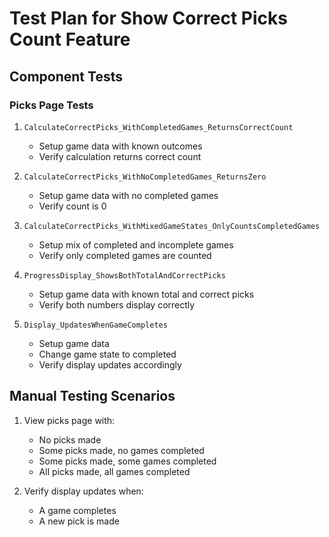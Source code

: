 # Test Plan for Show Correct Picks Count Feature

## Component Tests

### Picks Page Tests
1. `CalculateCorrectPicks_WithCompletedGames_ReturnsCorrectCount`
   - Setup game data with known outcomes
   - Verify calculation returns correct count

2. `CalculateCorrectPicks_WithNoCompletedGames_ReturnsZero`
   - Setup game data with no completed games
   - Verify count is 0

3. `CalculateCorrectPicks_WithMixedGameStates_OnlyCountsCompletedGames`
   - Setup mix of completed and incomplete games
   - Verify only completed games are counted

4. `ProgressDisplay_ShowsBothTotalAndCorrectPicks`
   - Setup game data with known total and correct picks
   - Verify both numbers display correctly

5. `Display_UpdatesWhenGameCompletes`
   - Setup game data
   - Change game state to completed
   - Verify display updates accordingly

## Manual Testing Scenarios
1. View picks page with:
   - No picks made
   - Some picks made, no games completed
   - Some picks made, some games completed
   - All picks made, all games completed

2. Verify display updates when:
   - A game completes
   - A new pick is made
